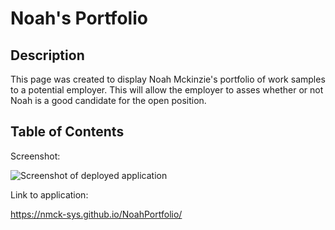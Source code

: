 # Noah's Portfolio

## Description

This page was created to display Noah Mckinzie's portfolio of work samples to a potential employer. This will allow the employer to asses whether or not Noah is a good candidate for the open position. 

## Table of Contents

Screenshot:

![Screenshot of deployed application]()

Link to application:

https://nmck-sys.github.io/NoahPortfolio/
